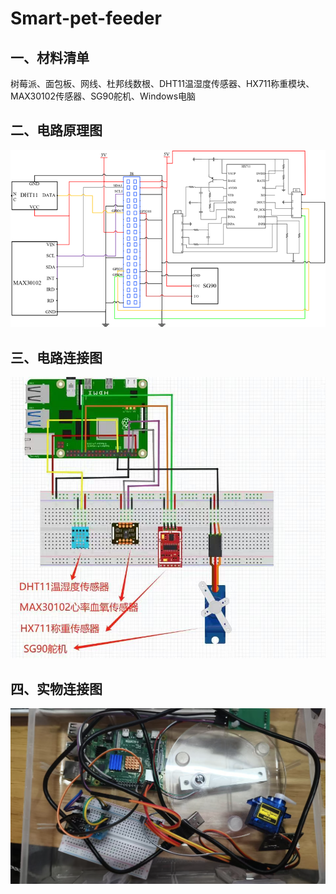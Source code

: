 # Smart-pet-feeder

## 一、材料清单

树莓派、面包板、网线、杜邦线数根、DHT11温湿度传感器、HX711称重模块、MAX30102传感器、SG90舵机、Windows电脑

## 二、电路原理图

![image-20250514233654016](pictures/image-20250514233654016-1747237021081-1.png)

## 三、电路连接图

![e0a31d938150d9b5ea2e2146b57a68d5](pictures/e0a31d938150d9b5ea2e2146b57a68d5-1747237082269-6.jpg)

## 四、实物连接图

<img src="pictures/image-20250514234147881.png" alt="image-20250514234147881" style="zoom:80%;" />
